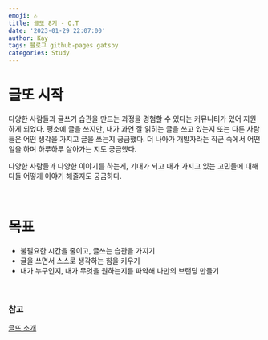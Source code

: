 ```yaml
---
emoji: ✍️
title: 글또 8기 - O.T
date: '2023-01-29 22:07:00'
author: Kay
tags: 블로그 github-pages gatsby
categories: Study
---
```


# 글또 시작
다양한 사람들과 글쓰기 습관을 만드는 과정을 경험할 수 있다는 커뮤니티가 있어 지원하게 되었다.
평소에 글을 쓰지만, 내가 과연 잘 읽히는 글을 쓰고 있는지 또는 다른 사람들은 어떤 생각을 가지고 글을 쓰는지 궁금했다.
더 나아가 개발자라는 직군 속에서 어떤 일을 하며 하루하루 살아가는 지도 궁금했다.

다양한 사람들과 다양한 이야기를 하는게, 기대가 되고 내가 가지고 있는 고민들에 대해 다들 어떻게 이야기 해줄지도 궁금하다.

<br/>

# 목표
- 불필요한 시간을 줄이고, 글쓰는 습관을 가지기
- 글을 쓰면서 스스로 생각하는 힘을 키우기
- 내가 누구인지, 내가 무엇을 원하는지를 파악해 나만의 브랜딩 만들기

<br/>

### 참고
[글또 소개](https://www.notion.so/ac5b18a482fb4df497d4e8257ad4d516)

```toc
```

